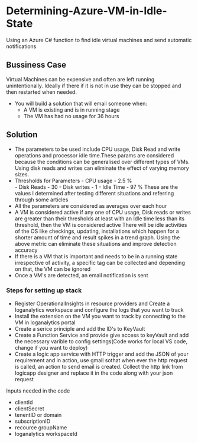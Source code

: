 # Determining-Azure-VM-in-Idle-State
Using an Azure C# function to find idle virtual machines and send automatic notifications

## Bussiness Case
Virtual Machines can be expensive and often are left running unintentionally. Ideally if there if it is not in use they can be stopped and then restarted when needed.
- You will build a solution that will email someone when:
  - A VM is existing and is in running stage
  - The VM has had no usage for 36 hours

## Solution

- The parameters to be used include CPU usage, Disk Read and write operations and processor idle time.These params are considered because the conditions can be generalised over different types of VMs. Using disk reads and writes can eliminate the effect of varying memory sizes.  
- Thresholds for Parameters
          - CPU usage  - 2.5 %    
          - Disk Reads - 30
          - Disk writes - 1
          - Idle Time - 97 %
These are the values I determined after testing different situations and referring through some articles
- All the parameters are considered as averages over each hour
- A VM is considered active if any one of CPU usage, Disk reads or writes are greater than their thresholds at least with an Idle time less than its threshold, then the VM is considered active
There will be idle activities of the OS like checkings, updating, installations which happen for a shorter amount of time and result spikes in a trend graph. Using the above metric can eliminate these situations and improve detection accuracy
- If there is a VM that is important and needs to be in a running state irrespective of activity, a specific tag can be collected and depending on that, the VM can be ignored
- Once a VM's are detected, an email notification is sent

### Steps for setting up stack
- Register OperationalInsights in resource providers and Create a loganalytics workspace and configure the logs that you want to track 
- Install the extension on the VM you want to track by connecting to the VM in loganalytics portal
- Create a serice principle and add the ID's to KeyVault
- Create a Function Service and provide give access to keyVault and add the necessary varible to config settings(Code works for local VS code, change if you want to deploy)
- Create a logic app service with HTTP trigger and add the JSON of your requirement and in action, use gmail sothat when ever the http request is called, an action to send email is created. Collect the http link from logicapp designer and replace it in the code along with your json request

Inputs needed in the code
- clientId
- clientSecret
- tenentID or domain
- subscriptionID
- recource groupName
- loganalytics workspaceId

